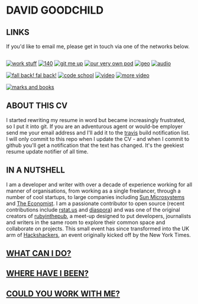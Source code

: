 # DAVID GOODCHILD

## LINKS

If you'd like to email me, please get in touch via one of the networks below.

<a href="http://uk.linkedin.com/in/dgoodchild"><img src="http://kaleidopunk.heroku.com//images/linkedin.png" alt="work stuff" class="icon" style="margin-top: 15px;"/></a>
<a href="http://twitter.com/buddhamagnet"><img src="http://kaleidopunk.heroku.com/images/twitter.png" alt="140" class="icon" style="margin-top: 15px;"/></a>
<a href="http://github.com/buddhamagnet"><img src="http://kaleidopunk.heroku.com//images/github.png" alt="git me up" class="icon" style="margin-top: 15px;"/></a>
<a href="http://diasporauk.com"><img src="http://kaleidopunk.heroku.com//images/diaspora_d_32.png" alt="our very own pod" class="icon" style="margin-top: 15px;"/></a>
<a href="https://foursquare.com/user/672637"><img src="http://kaleidopunk.heroku.com//images/foursquare.png" alt="geo" class="icon" style="margin-top: 15px;"/></a>
<a href="http://soundcloud.com/buddhamagnet"><img src="http://kaleidopunk.heroku.com//images/soundcloud.png" alt="audio" class="icon" style="margin-top: 15px;"/></a>  
<a href="http://identi.ca/buddhamagnet"><img src="http://kaleidopunk.heroku.com//images/identi.png" alt="fall back! fal back!" class="icon" style="margin-top: 15px;"/></a>
<a href="http://stackoverflow.com/users/451914/buddhamagnet"><img src="http://kaleidopunk.heroku.com//images/stackoverflow.png" alt="code school" class="icon" style="margin-top: 15px;"/></a>
<a href="http://vimeo.com/user334655/videos"><img src="http://kaleidopunk.heroku.com//images/vimeo.png" alt="video" class="icon" style="margin-top: 15px;"/></a>
<a href="http://youtube.com/buddhamagnet"><img src="http://kaleidopunk.heroku.com//images/youtube.png" alt="more video" class="icon" style="margin-top: 15px;"/></a>
<a href="http://delicious.com/buddhamagnet"><img src="http://kaleidopunk.heroku.com//images/delicious.png" alt="marks and books" class="icon" style="margin-top: 15px;"/></a>

## ABOUT THIS CV

I started rewriting my resume in word but became increasingly frustrated, so I put it
into git. If you are an adventurous agent or would-be employer send me your email
address and I'll add it to the [travis](http://travis-ci.org) build notification list.
I will only commit to this repo when I update the CV - and when I commit to github
you'll get a notification that the text has changed. It's the geekiest resume update
notifier of all time.

## IN A NUTSHELL

I am a developer and writer with over a decade of experience working for all
manner of organisations, from working as a single freelancer, through a number
of cool startups, to large companies including [Sun Microsystems](http://sun.com)
and [The Economist](http://economist.com). I am a passionate contributor to
open source (recent contributions include [rstat.us](https://github.com/hotsh/rstat.us) and
[diaspora](https://github.com/diaspora/diaspora)) and was one of the original creators
of [rubyinthepub](http://www.joannageary.com/2010/05/13/ruby-in-the-pub-3/), a meet-up
designed to put developers, journalists and writers in the same room to explore their
common space and collaborate on projects. This small event has since transformed into 
the UK arm of [Hackshackers](http://meetuplondon.hackshackers.com/), an event originally
kicked off by the New York Times.

## [WHAT CAN I DO?](https://github.com/buddhamagnet/cv/blob/master/skills.md)

## [WHERE HAVE I BEEN?](https://github.com/buddhamagnet/cv/blob/master/employment.md) 

## [COULD YOU WORK WITH ME?](https://github.com/buddhamagnet/cv/blob/master/me.md)